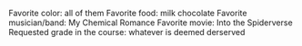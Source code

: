 Favorite color: all of them
Favorite food: milk chocolate
Favorite musician/band: My Chemical Romance
Favorite movie: Into the Spiderverse
Requested grade in the course: whatever is deemed derserved
